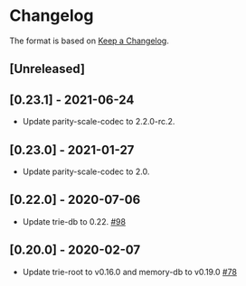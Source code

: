 # Changelog

The format is based on [Keep a Changelog].

[Keep a Changelog]: http://keepachangelog.com/en/1.0.0/

## [Unreleased]

## [0.23.1] - 2021-06-24
- Update parity-scale-codec to 2.2.0-rc.2.
## [0.23.0] - 2021-01-27
- Update parity-scale-codec to 2.0.

## [0.22.0] - 2020-07-06
- Update trie-db to 0.22. [#98](https://github.com/paritytech/trie/pull/98)

## [0.20.0] - 2020-02-07
- Update trie-root to v0.16.0 and memory-db to v0.19.0 [#78](https://github.com/paritytech/trie/pull/78)
